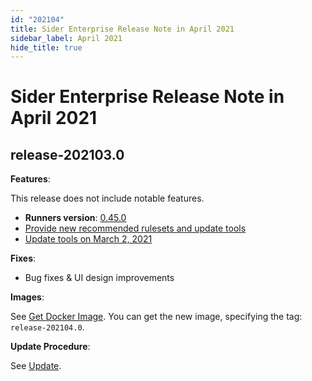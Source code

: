 ```yaml
---
id: "202104"
title: Sider Enterprise Release Note in April 2021
sidebar_label: April 2021
hide_title: true
---
```


# Sider Enterprise Release Note in April 2021

## release-202103.0

**Features**:

This release does not include notable features.

- **Runners version**: [0.45.0](https://github.com/sider/runners/releases/tag/0.45.0)
- [Provide new recommended rulesets and update tools](../../news/2021.md#provide-new-recommended-rulesets-and-update-tools)
- [Update tools on March 2, 2021](../../news/2021.md#update-tools-on-march-2-2021)

**Fixes**:

- Bug fixes & UI design improvements

**Images**:

See [Get Docker Image](../installation.md#get-docker-image). You can get the new image, specifying the tag: `release-202104.0`.

**Update Procedure**:

See [Update](../updating.md).
